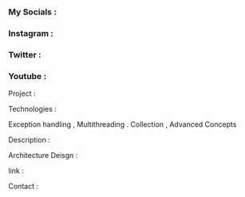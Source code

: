 ### My Socials : 

### Instagram : 

### Twitter : 

### Youtube : 


Project : 

Technologies : 

Exception handling , Multithreading . Collection , Advanced Concepts

Description : 


Architecture Deisgn : 


link : 

Contact : 



